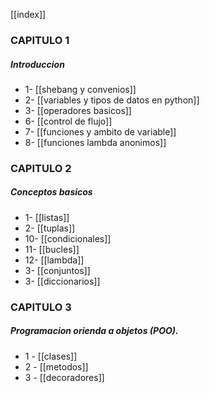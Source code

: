 [[index]]

### CAPITULO 1
##### Introduccion
- 1- [[shebang y convenios]]
- 2- [[variables y tipos de datos en python]]
- 3- [[operadores basicos]]
- 6- [[control de flujo]] 
- 7- [[funciones y ambito de variable]]
- 8- [[funciones lambda anonimos]]

### CAPITULO 2 
##### Conceptos basicos
- 1- [[listas]]
- 2- [[tuplas]]
- 10- [[condicionales]]
- 11- [[bucles]]
- 12- [[lambda]]
- 3- [[conjuntos]] 
- 3- [[diccionarios]] 

### CAPITULO 3 
##### Programacion orienda  a objetos (POO).
- 1 - [[clases]]
- 2 - [[metodos]]
- 3 - [[decoradores]]










